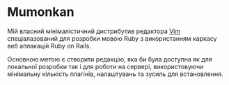 # Mumonkan

Мій власний мінімалістичний дистрибутив редактора [Vim](http://www.vim.org/) спеціалазований для розробки 
мовою Ruby з використанням каркасу веб аплакацій Ruby on Rails. 

Основною метою є створити редакцію, яка би була доступна як для локальної розробки так і для роботи на сервері,
використовуючи мінімальну кількість плагінів, налаштувань та зусиль для встановлення.

